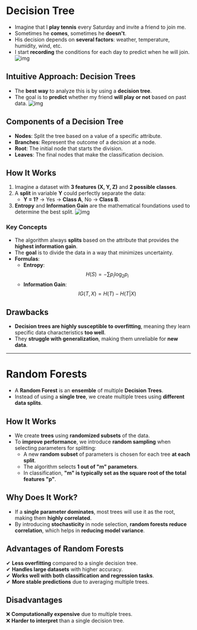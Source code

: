 # Decision Tree

- Imagine that I **play tennis** every Saturday and invite a friend to join me.
- Sometimes he **comes**, sometimes he **doesn't**.
- His decision depends on **several factors**: weather, temperature, humidity, wind, etc.
- I start **recording** the conditions for each day to predict when he will join.
  ![img](../img/Screenshot%20from%202025-04-02%2019-07-46.png)

## Intuitive Approach: Decision Trees

- The **best way** to analyze this is by using a **decision tree**.
- The goal is to **predict** whether my friend **will play or not** based on past data.
  ![img](../img/Screenshot%20from%202025-04-02%2019-08-46.png)

## Components of a Decision Tree

- **Nodes**: Split the tree based on a value of a specific attribute.
- **Branches**: Represent the outcome of a decision at a node.
- **Root**: The initial node that starts the division.
- **Leaves**: The final nodes that make the classification decision.

## How It Works

1. Imagine a dataset with **3 features (X, Y, Z)** and **2 possible classes**.
2. A **split** in variable **Y** could perfectly separate the data:
   - **Y = 1?** → Yes → **Class A**, No → **Class B**.
3. **Entropy** and **Information Gain** are the mathematical foundations used to determine the best split.
   ![img](../img/Screenshot%20from%202025-04-02%2019-09-46.png)

### **Key Concepts**

- The algorithm always **splits** based on the attribute that provides the **highest information gain**.
- The **goal** is to divide the data in a way that minimizes uncertainty.
- **Formulas**:
  - **Entropy**:  
    $$ H(S) = -\sum p_i \log_2 p_i $$
  - **Information Gain**:  
    $$ IG(T, X) = H(T) - H(T | X) $$

## Drawbacks

- **Decision trees are highly susceptible to overfitting**, meaning they learn specific data characteristics **too well**.
- They **struggle with generalization**, making them unreliable for **new data**.

---

# Random Forests

- A **Random Forest** is an **ensemble** of multiple **Decision Trees**.
- Instead of using a **single tree**, we create multiple trees using **different data splits**.

## How It Works

- We create **trees** using **randomized subsets** of the data.
- To **improve performance**, we introduce **random sampling** when selecting parameters for splitting:
  - A new **random subset** of parameters is chosen for each tree **at each split**.
  - The algorithm selects **1 out of "m" parameters**.
  - In classification, **"m" is typically set as the square root of the total features "p"**.

## Why Does It Work?

- If a **single parameter dominates**, most trees will use it as the root, making them **highly correlated**.
- By introducing **stochasticity** in node selection, **random forests reduce correlation**, which helps in **reducing model variance**.

## Advantages of Random Forests

✔ **Less overfitting** compared to a single decision tree.  
✔ **Handles large datasets** with higher accuracy.  
✔ **Works well with both classification and regression tasks**.  
✔ **More stable predictions** due to averaging multiple trees.

## Disadvantages

❌ **Computationally expensive** due to multiple trees.  
❌ **Harder to interpret** than a single decision tree.
